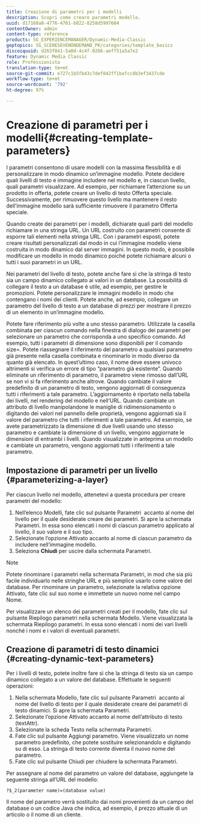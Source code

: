 ```yaml
---
title: Creazione di parametri per i modelli
description: Scopri come creare parametri modello.
uuid: d17168a8-4776-4761-b022-8258d5997604
contentOwner: admin
content-type: reference
products: SG_EXPERIENCEMANAGER/Dynamic-Media-Classic
geptopics: SG_SCENESEVENONDEMAND_PK/categories/template_basics
discoiquuid: d263f041-5a0d-4c4f-9266-aeff51a5a7e2
feature: Dynamic Media Classic
role: Professionista
translation-type: tm+mt
source-git-commit: e727c1b5fb43c7def842ff1bafcc8b3ef3437cde
workflow-type: tm+mt
source-wordcount: '792'
ht-degree: 97%

---
```



# Creazione di parametri per i modelli{#creating-template-parameters}

I parametri consentono di usare modelli con la massima flessibilità e di personalizzare in modo dinamico un’immagine modello. Potete decidere quali livelli di testo e immagine includere nel modello e, in ciascun livello, quali parametri visualizzare. Ad esempio, per richiamare l’attenzione su un prodotto in offerta, potete creare un livello di testo Offerta speciale. Successivamente, per rimuovere questo livello ma mantenere il resto dell’immagine modello sarà sufficiente rimuovere il parametro Offerta speciale.

Quando create dei parametri per i modelli, dichiarate quali parti del modello richiamare in una stringa URL. Un URL costruito con parametri consente di esporre tali elementi nella stringa URL. Con i parametri esposti, potete creare risultati personalizzati dal modo in cui l’immagine modello viene costruita in modo dinamico dal server immagini. In questo modo, è possibile modificare un modello in modo dinamico poiché potete richiamare alcuni o tutti i suoi parametri in un URL.

Nei parametri del livello di testo, potete anche fare sì che la stringa di testo sia un campo dinamico collegato ai valori in un database. La possibilità di collegare il testo a un database è utile, ad esempio, per gestire le promozioni. Potete personalizzare le immagini modello in modo che contengano i nomi dei clienti. Potete anche, ad esempio, collegare un parametro del livello di testo a un database di prezzi per mostrare il prezzo di un elemento in un’immagine modello.

Potete fare riferimento più volte a uno stesso parametro. Utilizzate la casella combinata per ciascun comando nella finestra di dialogo dei parametri per selezionare un parametro che corrisponda a uno specifico comando. Ad esempio, tutti i parametri di dimensione sono disponibili per il comando size=. Potete riassegnare il riferimento del parametro a qualsiasi parametro già presente nella casella combinata e rinominarlo in modo diverso da quanto già elencato. In quest’ultimo caso, il nome deve essere univoco altrimenti si verifica un errore di tipo “parametro già esistente”. Quando eliminate un riferimento di parametro, il parametro viene rimosso dall’URL se non vi si fa riferimento anche altrove. Quando cambiate il valore predefinito di un parametro di testo, vengono aggiornati di conseguenza tutti i riferimenti a tale parametro. L’aggiornamento è riportato nella tabella dei livelli, nel rendering del modello e nell’URL. Quando cambiate un attributo di livello manipolandone le maniglie di ridimensionamento o digitando dei valori nel pannello delle proprietà, vengono aggiornati sia il valore del parametro che tutti i riferimenti a tale parametro. Ad esempio, se avete parametrizzato la dimensione di due livelli usando uno stesso parametro e cambiate la dimensione di un livello, vengono aggiornate le dimensioni di entrambi i livelli. Quando visualizzate in anteprima un modello e cambiate un parametro, vengono aggiornati tutti i riferimenti a tale parametro.

## Impostazione di parametri per un livello  {#parameterizing-a-layer}

Per ciascun livello nel modello, attenetevi a questa procedura per creare parametri del modello:

1. Nell’elenco Modelli, fate clic sul pulsante Parametri  accanto al nome del livello per il quale desiderate creare dei parametri. Si apre la schermata Parametri. In essa sono elencati i nomi di ciascun parametro applicato al livello, il suo valore e il suo tipo.
1. Selezionate l’opzione Attivato accanto al nome di ciascun parametro da includere nell’immagine modello.
1. Seleziona **Chiudi** per uscire dalla schermata Parametri.

>[!NOTE]
>
>Potete rinominare i parametri nella schermata Parametri, in mod che sia più facile individuarlo nelle stringhe URL e più semplice usarlo come valore del database. Per rinominare un parametro, selezionate la relativa opzione Attivato, fate clic sul suo nome e immettete un nuovo nome nel campo Nome.

Per visualizzare un elenco dei parametri creati per il modello, fate clic sul pulsante Riepilogo parametri nella schermata Modello. Viene visualizzata la schermata Riepilogo parametri. In essa sono elencati i nomi dei vari livelli nonché i nomi e i valori di eventuali parametri.

## Creazione di parametri di testo dinamici  {#creating-dynamic-text-parameters}

Per i livelli di testo, potete inoltre fare sì che la stringa di testo sia un campo dinamico collegato a un valore del database. Effettuate le seguenti operazioni:

1. Nella schermata Modello, fate clic sul pulsante Parametri  accanto al nome del livello di testo per il quale desiderate creare dei parametri di testo dinamici. Si apre la schermata Parametri.
1. Selezionate l’opzione Attivato accanto al nome dell’attributo di testo (textAttr).
1. Selezionate la scheda Testo nella schermata Parametri.
1. Fate clic sul pulsante Aggiungi parametro. Viene visualizzato un nome parametro predefinito, che potete sostituire selezionandolo e digitando su di esso. La stringa di testo corrente diventa il nuovo nome del parametro.
1. Fate clic sul pulsante Chiudi per chiudere la schermata Parametri.

Per assegnare al nome del parametro un valore del database, aggiungete la seguente stringa all’URL del modello:

```as3
?$_2(parameter name)=(database value)
```

Il nome del parametro verrà sostituito dai nomi provenienti da un campo del database o un codice Java che indica, ad esempio, il prezzo attuale di un articolo o il nome di un cliente.

